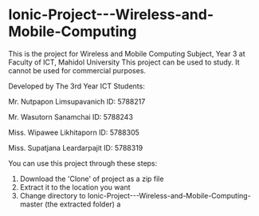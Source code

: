 # Ionic-Project---Wireless-and-Mobile-Computing

This is the project for Wireless and Mobile Computing Subject, Year 3
at Faculty of ICT, Mahidol University
This project can be used to study. 
It cannot be used for commercial purposes.

Developed by The 3rd Year ICT Students:

Mr. Nutpapon Limsupavanich ID: 5788217 

Mr. Wasutorn Sanamchai ID: 5788243 

Miss. Wipawee Likhitaporn ID: 5788305

Miss. Supatjana Leardarpajit ID: 5788319

You can use this project through these steps:

1) Download the 'Clone' of project as a zip file
2) Extract it to the location you want
3) Change directory to Ionic-Project---Wireless-and-Mobile-Computing-master (the extracted folder)
a

